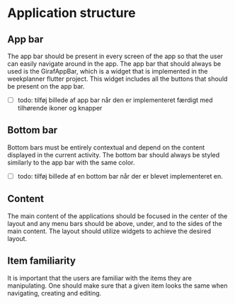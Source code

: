 # Application structure

## App bar
The app bar should be present in every screen of the app so that the user can easily navigate around in the app.
The app bar that should always be used is the GirafAppBar, which is a widget that is implemented in the weekplanner flutter project.
This widget includes all the buttons that should be present on the app bar.

- [ ] todo: tilføj billede af app bar når den er implementeret færdigt med tilhørende ikoner og knapper

## Bottom bar
Bottom bars must be entirely contextual and depend on the content displayed in the current activity. The bottom bar should always be styled similarly to the app bar with the same color.

- [ ] todo: tilføj billede af en bottom bar når der er blevet implementeret en.

## Content
The main content of the applications should be focused in the center of the layout and any menu bars should be above, under, and to the sides of the main content.
The layout should utilize widgets to achieve the desired layout.

## Item familiarity

It is important that the users are familiar with the items they are manipulating.
One should make sure that a given item looks the same when navigating, creating and editing.
